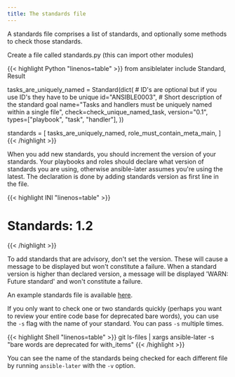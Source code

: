 ```yaml
---
title: The standards file
---
```


A standards file comprises a list of standards, and optionally some methods to
check those standards.

Create a file called standards.py (this can import other modules)

<!-- prettier-ignore-start -->
{{< highlight Python "linenos=table" >}}
from ansiblelater include Standard, Result

tasks_are_uniquely_named = Standard(dict(
    # ID's are optional but if you use ID's they have to be unique
    id="ANSIBLE0003",
    # Short description of the standard goal
    name="Tasks and handlers must be uniquely named within a single file",
    check=check_unique_named_task,
    version="0.1",
    types=["playbook", "task", "handler"],
))

standards = [
  tasks_are_uniquely_named,
  role_must_contain_meta_main,
]
{{< /highlight >}}
<!-- prettier-ignore-end -->

When you add new standards, you should increment the version of your standards. Your playbooks and roles should declare what version of standards you are using, otherwise ansible-later assumes you're using the latest. The declaration is done by adding standards version as first line in the file.

<!-- prettier-ignore-start -->
<!-- markdownlint-disable -->
{{< highlight INI "linenos=table" >}}
# Standards: 1.2
{{< /highlight >}}
<!-- markdownlint-restore -->
<!-- prettier-ignore-end -->

To add standards that are advisory, don't set the version. These will cause a message to be displayed but won't constitute a failure. When a standard version is higher than declared version, a message will be displayed 'WARN: Future standard' and won't constitute a failure.

An example standards file is available [here](https://github.com/xoxys/ansible-later/blob/master/ansiblelater/data/standards.py).

If you only want to check one or two standards quickly (perhaps you want to review your entire code base for deprecated bare words), you can use the `-s` flag with the name of your standard. You can pass `-s` multiple times.

<!-- prettier-ignore-start -->
{{< highlight Shell "linenos=table" >}}
git ls-files | xargs ansible-later -s "bare words are deprecated for with_items"
{{< /highlight >}}
<!-- prettier-ignore-end -->

You can see the name of the standards being checked for each different file by running `ansible-later` with the `-v` option.
